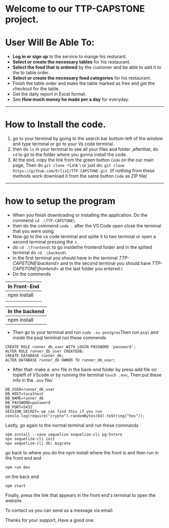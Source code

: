 # Welcome to our TTP-CAPSTONE project.

# User Will Be Able To:
-  **Log in or sign up** to the service to mange his resturant.
- **Select or create the necessary tables** for his restaurant.
- **Select the food that is ordered** by the customer and be able to add it to the to table order.
- **Select or create the necessary food categories** for his restaurant.
- Finish the table order and make the table marked as free and get the checkout for the table.
- Get the daily report in Excel format.
- See **How much money he made per a day** for everyday.
***
# How to Install the code.
1. go to your terminal by going to the search bar buttom-left of the window and type terminal or go to your Vs code terminal.
2. then do `ls` in your terminal to see all your files and folder ,afterthat, do `cd` to go to the folder where you gonna install the code. 
3. At the end, copy the link from the green button `Code` on the our main page, Then do `git clone `+Link \ or just do: ```git clone https://github.com/ErlisI/TTP-CAPSTONE.git```. (if nothing from these methods work download it from the same button `Code` as ZIP file) 
***
# how to setup the program
- When you finish downloading or installing the application. Do the commend ```cd .\TTP-CAPSTONE\```
- then do the commend `code .` after the VS Code open close the terminal that you were using.
- Now go to the vs code terminal and splite it to two terminal or open a second terminal pressing the +. 
- do ```cd .\frontend\``` to go insidethe frontend folder and in the splited terminal do ```cd .\backend\```
- in the first terminal you should have in the terminal *TTP-CAPSTONE\backend>* and in the second terminal you should have *TTP-CAPSTONE\frontend>* at the last folder you entered.\
- Do the commends

|In Front-End |
| -------- | 
|npm install|
| |  

|In the backend|
| ------   |
|npm install|
- Then go to your terminal and run 
`sudo -su postgres`Then run `psql` and inside the psql terminal run these commends 
```
CREATE ROLE runner_db_user WITH LOGIN PASSWORD 'password';
ALTER ROLE runner_db_user CREATEDB;
CREATE DATABASE runner_db;
ALTER DATABASE runner_db OWNER TO runner_db_user;
```
- After that: make a .env file in the back-end folder by press add file on topleft of VScode or by running the terminal `touch .env`, Then put these
info in the `.env` file/
```
DB_USER=runner_db_user
DB_HOST=localhost
DB_NAME=runner_db
DB_PASSWORD=password
DB_PORT=5432
SESSION_SECRET= we can find this if you run consle.log(require("crypto").randomBytes(64).toString("hex"));
```
Lastly, go again to the normal terminal and run these commands
```
npm install --save sequelize sequelize-cli pg-hstore
npx sequelize-cli init
npx sequelize-cli db: migrate
```
go back to where you do the npm install where the front is and then  run
in the front end and
```
npm run dev 
```
on the back end
```
npm start 
``` 
Finally, press the link that appears in the front end's terminal to open the website.

To contact us you can send us a message via email:

Thanks for your support, Have a good one.
